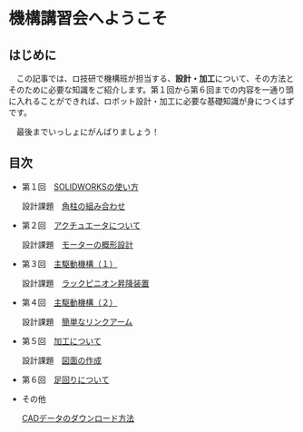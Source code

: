 # 機構講習会へようこそ
## はじめに
　この記事では、ロ技研で機構班が担当する、**設計・加工**について、その方法とそのために必要な知識をご紹介します。第１回から第６回までの内容を一通り頭に入れることができれば、ロボット設計・加工に必要な基礎知識が身につくはずです。

　最後までいっしょにがんばりましょう！


## 目次
- 第１回　[SOLIDWORKSの使い方](Lecture1_SOLIDWORKSintro.md)

    設計課題　[角柱の組み合わせ](exercise_1.md)

- 第２回　[アクチュエータについて](main-mecha_0.md)

    設計課題　[モーターの概形設計](exercise_2.md)

- 第３回　[主駆動機構（１）](main-mecha_1.md)

    設計課題　[ラックピニオン昇降装置](exercise_3.md)

- 第４回　[主駆動機構（２）](main-mecha_2.md)

    設計課題　[簡単なリンクアーム](exercise_4.md)

- 第５回　[加工について]()

    設計課題　[図面の作成](exercise_5.md)

- 第６回　[足回りについて](Lecture6.md)

- その他

    [CADデータのダウンロード方法](download_cad.md)